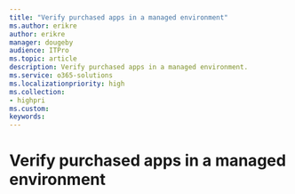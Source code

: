 ```yaml
---
title: "Verify purchased apps in a managed environment"
ms.author: erikre
author: erikre
manager: dougeby
audience: ITPro
ms.topic: article
description: Verify purchased apps in a managed environment.
ms.service: o365-solutions
ms.localizationpriority: high
ms.collection:
- highpri
ms.custom:
keywords:
---
```


# Verify purchased apps in a managed environment

